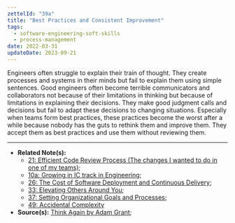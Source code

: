 ```yaml
---
zettelId: "39a"
title: "Best Practices and Consistent Improvement"
tags:
  - software-engineering-soft-skills
  - process-management
date: 2022-03-31
updateDate: 2023-09-21
---
```


Engineers often struggle to explain their train of thought. They create processes and systems in their minds but fail to explain them using simple sentences. Good engineers often become terrible communicators and collaborators not because of their limitations in thinking but because of limitations in explaining their decisions. They make good judgment calls and decisions but fail to adapt these decisions to changing situations. Especially when teams form best practices, these practices become the worst after a while because nobody has the guts to rethink them and improve them. They accept them as best practices and use them without reviewing them.

---

- **Related Note(s):**
  - [21: Efficient Code Review Process (The changes I wanted to do in one of my teams)](/notes/21/);
  - [10a: Growing in IC track in Engineering](/notes/10a/);
  - [26: The Cost of Software Deployment and Continuous Delivery](/notes/26/);
  - [33: Elevating Others Around You](/notes/33/);
  - [37: Setting Organizational Goals and Processes](/notes/37/);
  - [49: Accidental Complexity](/notes/49/)
- **Source(s):** [Think Again by Adam Grant](/books/think-again-by-adam-grant-book-summary-review-and-notes/);
